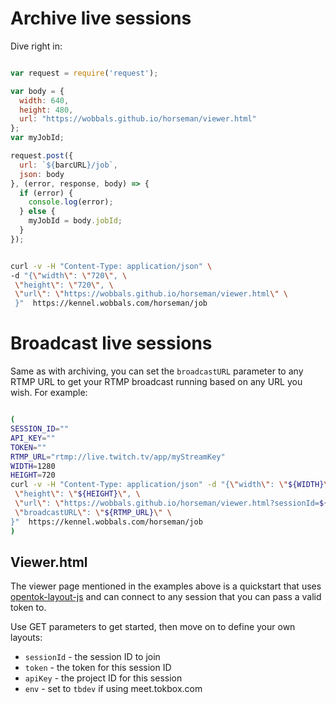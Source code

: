 # Archive live sessions

Dive right in:

```js

var request = require('request');

var body = {
  width: 640,
  height: 480,
  url: "https://wobbals.github.io/horseman/viewer.html"
};
var myJobId;

request.post({
  url: `${barcURL}/job`,
  json: body
}, (error, response, body) => {
  if (error) {
    console.log(error);
  } else {
    myJobId = body.jobId;
  }
});

```


```sh

curl -v -H "Content-Type: application/json" \
-d "{\"width\": \"720\", \
 \"height\": \"720\", \
 \"url\": \"https://wobbals.github.io/horseman/viewer.html\" \
 }"  https://kennel.wobbals.com/horseman/job

```

# Broadcast live sessions

Same as with archiving, you can set the `broadcastURL` parameter to any RTMP
URL to get your RTMP broadcast running based on any URL you wish. For example:

```sh

(
SESSION_ID=""
API_KEY=""
TOKEN=""
RTMP_URL="rtmp://live.twitch.tv/app/myStreamKey"
WIDTH=1280
HEIGHT=720
curl -v -H "Content-Type: application/json" -d "{\"width\": \"${WIDTH}\", \
 \"height\": \"${HEIGHT}\", \
 \"url\": \"https://wobbals.github.io/horseman/viewer.html?sessionId=${SESSION_ID}&apiKey=${API_KEY}&token=${TOKEN}\", \
 \"broadcastURL\": \"${RTMP_URL}\" \
}"  https://kennel.wobbals.com/horseman/job
)

```

## Viewer.html

The viewer page mentioned in the examples above is a quickstart that uses
[opentok-layout-js](https://github.com/aullman/opentok-layout-js) and can
connect to any session that you can pass a valid token to.

Use GET parameters to get started, then move on to define your own layouts:

* `sessionId` - the session ID to join
* `token` - the token for this session ID
* `apiKey` - the project ID for this session
* `env` - set to `tbdev` if using meet.tokbox.com
